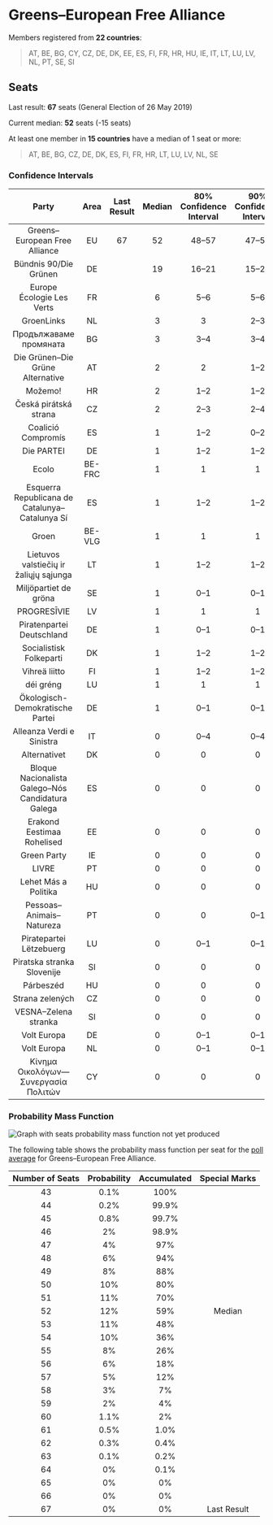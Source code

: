 # Greens–European Free Alliance

Members registered from **22 countries**:

> AT, BE, BG, CY, CZ, DE, DK, EE, ES, FI, FR, HR, HU, IE, IT, LT, LU, LV, NL, PT, SE, SI

## Seats

Last result: **67** seats (General Election of 26 May 2019)

Current median: **52** seats (-15 seats)

At least one member in **15 countries** have a median of 1 seat or more:

> AT, BE, BG, CZ, DE, DK, ES, FI, FR, HR, LT, LU, LV, NL, SE

### Confidence Intervals

| Party | Area | Last Result | Median | 80% Confidence Interval | 90% Confidence Interval | 95% Confidence Interval | 99% Confidence Interval |
|:-----:|:----:|:-----------:|:------:|:-----------------------:|:-----------------------:|:-----------------------:|:-----------------------:|
| Greens–European Free Alliance | EU | 67 | 52 | 48–57 | 47–58 | 46–59 | 45–61 |
| Bündnis 90/Die Grünen | DE | | 19 | 16–21 | 15–22 | 15–24 | 15–25 |
| Europe Écologie Les Verts | FR | | 6 | 5–6 | 5–6 | 5–7 | 4–7 |
| GroenLinks | NL | | 3 | 3 | 2–3 | 2–3 | 2–4 |
| Продължаваме промяната | BG | | 3 | 3–4 | 3–4 | 3–4 | 3–4 |
| Die Grünen–Die Grüne Alternative | AT | | 2 | 2 | 1–2 | 1–2 | 1–2 |
| Možemo! | HR | | 2 | 1–2 | 1–2 | 1–2 | 1–2 |
| Česká pirátská strana | CZ | | 2 | 2–3 | 2–4 | 2–4 | 2–4 |
| Coalició Compromís | ES | | 1 | 1–2 | 0–2 | 0–2 | 0–3 |
| Die PARTEI | DE | | 1 | 1–2 | 1–2 | 1–2 | 1–3 |
| Ecolo | BE-FRC | | 1 | 1 | 1 | 1 | 1 |
| Esquerra Republicana de Catalunya–Catalunya Sí | ES | | 1 | 1–2 | 1–2 | 1–2 | 1–3 |
| Groen | BE-VLG | | 1 | 1 | 1 | 1 | 1 |
| Lietuvos valstiečių ir žaliųjų sąjunga | LT | | 1 | 1–2 | 1–2 | 1–2 | 1–2 |
| Miljöpartiet de gröna | SE | | 1 | 0–1 | 0–1 | 0–1 | 0–1 |
| PROGRESĪVIE | LV | | 1 | 1 | 1 | 1 | 1 |
| Piratenpartei Deutschland | DE | | 1 | 0–1 | 0–1 | 0–1 | 0–1 |
| Socialistisk Folkeparti | DK | | 1 | 1–2 | 1–2 | 1–2 | 1–2 |
| Vihreä liitto | FI | | 1 | 1–2 | 1–2 | 1–2 | 1–2 |
| déi gréng | LU | | 1 | 1 | 1 | 1 | 1 |
| Ökologisch-Demokratische Partei | DE | | 1 | 0–1 | 0–1 | 0–1 | 0–1 |
| Alleanza Verdi e Sinistra | IT | | 0 | 0–4 | 0–4 | 0–4 | 0–5 |
| Alternativet | DK | | 0 | 0 | 0 | 0 | 0–1 |
| Bloque Nacionalista Galego–Nós Candidatura Galega | ES | | 0 | 0 | 0 | 0 | 0–1 |
| Erakond Eestimaa Rohelised | EE | | 0 | 0 | 0 | 0 | 0 |
| Green Party | IE | | 0 | 0 | 0 | 0 | 0 |
| LIVRE | PT | | 0 | 0 | 0 | 0 | 0–1 |
| Lehet Más a Politika | HU | | 0 | 0 | 0 | 0–1 | 0–1 |
| Pessoas–Animais–Natureza | PT | | 0 | 0 | 0–1 | 0–1 | 0–1 |
| Piratepartei Lëtzebuerg | LU | | 0 | 0–1 | 0–1 | 0–1 | 0–1 |
| Piratska stranka Slovenije | SI | | 0 | 0 | 0 | 0 | 0 |
| Párbeszéd | HU | | 0 | 0 | 0 | 0 | 0–1 |
| Strana zelených | CZ | | 0 | 0 | 0 | 0 | 0 |
| VESNA–Zelena stranka | SI | | 0 | 0 | 0 | 0 | 0 |
| Volt Europa | DE | | 0 | 0–1 | 0–1 | 0–1 | 0–1 |
| Volt Europa | NL | | 0 | 0–1 | 0–1 | 0–1 | 0–1 |
| Κίνημα Οικολόγων—Συνεργασία Πολιτών | CY | | 0 | 0 | 0 | 0 | 0 |

### Probability Mass Function

![Graph with seats probability mass function not yet produced](average-2022-11-30-seats-pmf-greens–europeanfreealliance.png "Seats Probability Mass Function")

The following table shows the probability mass function per seat for the [poll average](average-2022-11-30.html) for Greens–European Free Alliance.

| Number of Seats | Probability | Accumulated | Special Marks |
|:---------------:|:-----------:|:-----------:|:-------------:|
| 43 | 0.1% | 100% |  |
| 44 | 0.2% | 99.9% |  |
| 45 | 0.8% | 99.7% |  |
| 46 | 2% | 98.9% |  |
| 47 | 4% | 97% |  |
| 48 | 6% | 94% |  |
| 49 | 8% | 88% |  |
| 50 | 10% | 80% |  |
| 51 | 11% | 70% |  |
| 52 | 12% | 59% | Median |
| 53 | 11% | 48% |  |
| 54 | 10% | 36% |  |
| 55 | 8% | 26% |  |
| 56 | 6% | 18% |  |
| 57 | 5% | 12% |  |
| 58 | 3% | 7% |  |
| 59 | 2% | 4% |  |
| 60 | 1.1% | 2% |  |
| 61 | 0.5% | 1.0% |  |
| 62 | 0.3% | 0.4% |  |
| 63 | 0.1% | 0.2% |  |
| 64 | 0% | 0.1% |  |
| 65 | 0% | 0% |  |
| 66 | 0% | 0% |  |
| 67 | 0% | 0% | Last Result |



